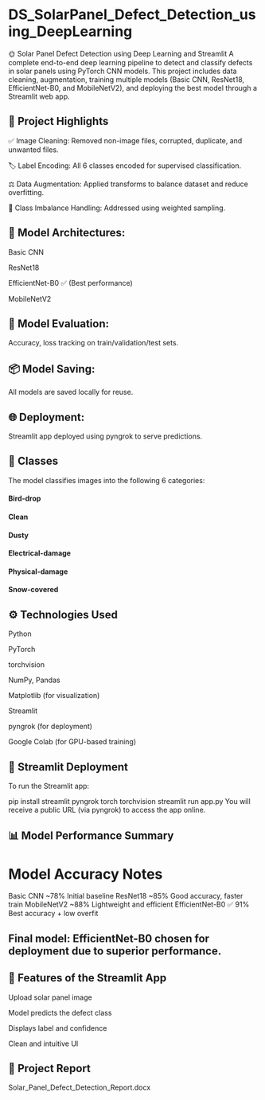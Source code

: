 # DS_SolarPanel_Defect_Detection_using_DeepLearning

🌞 Solar Panel Defect Detection using Deep Learning and Streamlit
A complete end-to-end deep learning pipeline to detect and classify defects in solar panels using PyTorch CNN models. This project includes data cleaning, augmentation, training multiple models (Basic CNN, ResNet18, EfficientNet-B0, and MobileNetV2), and deploying the best model through a Streamlit web app.

## 📌 Project Highlights

✅ Image Cleaning: Removed non-image files, corrupted, duplicate, and unwanted files.

🏷️ Label Encoding: All 6 classes encoded for supervised classification.

⚖️ Data Augmentation: Applied transforms to balance dataset and reduce overfitting.

🧹 Class Imbalance Handling: Addressed using weighted sampling.


## 🧠 Model Architectures:

Basic CNN

ResNet18

EfficientNet-B0 ✅ (Best performance)

MobileNetV2


## 🧪 Model Evaluation:
Accuracy, loss tracking on train/validation/test sets.

## 📦 Model Saving:
All models are saved locally for reuse.

## 🌐 Deployment:
Streamlit app deployed using pyngrok to serve predictions.


## 🧪 Classes
The model classifies images into the following 6 categories:

#### Bird-drop

#### Clean

#### Dusty

#### Electrical-damage

#### Physical-damage

#### Snow-covered


## ⚙️ Technologies Used
Python

PyTorch

torchvision

NumPy, Pandas

Matplotlib (for visualization)

Streamlit

pyngrok (for deployment)

Google Colab (for GPU-based training)


## 🚀 Streamlit Deployment
To run the Streamlit app:

pip install streamlit pyngrok torch torchvision
streamlit run app.py
You will receive a public URL (via pyngrok) to access the app online.

## 📊 Model Performance Summary


# Model	Accuracy	  Notes
Basic CNN	~78%	    Initial baseline
ResNet18	~85%	    Good accuracy, faster train
MobileNetV2	~88%	  Lightweight and efficient
EfficientNet-B0   	✅ 91%	Best accuracy + low overfit

## Final model: EfficientNet-B0 chosen for deployment due to superior performance.

## 📌 Features of the Streamlit App

Upload solar panel image

Model predicts the defect class

Displays label and confidence

Clean and intuitive UI

## 📄 Project Report
Solar_Panel_Defect_Detection_Report.docx


